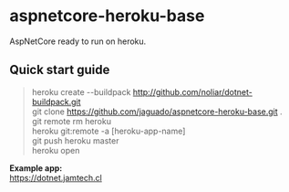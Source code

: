 # aspnetcore-heroku-base

AspNetCore ready to run on heroku.     

## Quick start guide ##

> heroku create --buildpack http://github.com/noliar/dotnet-buildpack.git  
> git clone https://github.com/jaguado/aspnetcore-heroku-base.git .    
> git remote rm heroku  
> heroku git:remote -a [heroku-app-name]  
> git push heroku master  
> heroku open

**Example app:**  
https://dotnet.jamtech.cl  